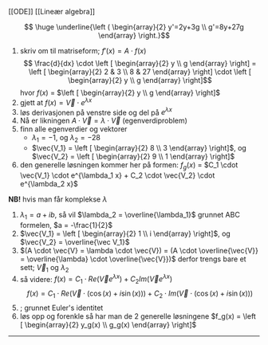 [[ODE]]
[[Lineær algebra]]

$$ \huge \underline{\left ( \begin{array}{2} y'=2y+3g \\ g'=8y+27g \end{array} \right.}$$
1) skriv om til matriseform; $f'(x)=A \cdot f(x)$ $$ \frac{d}{dx} \cdot \left [ \begin{array}{2} y \\ g \end{array} \right] =  \left [ \begin{array}{2} 2 & 3 \\ 8 & 27 \end{array} \right] \cdot \left [ \begin{array}{2} y \\ g \end{array} \right]$$ hvor $f(x)$ $=$ $\left [ \begin{array}{2} y \\ g \end{array} \right]$ 
2) gjett at $f(x)= \vec{V} \cdot e^{\lambda x}$ 
3) løs derivasjonen på venstre side og del på $e^{\lambda x}$
4) Nå er likningen $A \cdot \vec{V} = \lambda \cdot \vec{V}$ (egenverdiproblem)
5) finn alle egenverdier og vektorer
   - $\lambda_1 = -1$, og $\lambda_2 = -28$
   - $\vec{V_1} = \left [ \begin{array}{2} 8 \\ 3 \end{array} \right]$, og $\vec{V_2} = \left [ \begin{array}{2} 9 \\ 1 \end{array} \right]$ 
6) den generelle løsningen kommer her på formen: $f_g(x)$ $=$ $C_1 \cdot \vec{V_1} \cdot e^{\lambda_1 x} + C_2 \cdot \vec{V_2} \cdot e^{\lambda_2 x}$


 **NB!** hvis man får komplekse $\lambda$
 1) $\lambda_1 = a+ib$, så vil $\lambda_2 = \overline{\lambda_1}$ grunnet ABC formelen, $a = -\frac{1}{2}$ 
 2) $\vec{V_1} = \left [ \begin{array}{2} 1 \\ i \end{array} \right]$, og $\vec{V_2} = \overline{\vec V_1}$ 
 3) $(A \cdot \vec{V} = \lambda \cdot \vec{V}) = (A \cdot \overline{\vec{V}} = \overline{\lambda} \cdot \overline{\vec{V}})$ derfor trengs bare et sett; $\vec V_1$ og $\lambda_2$
 4) så videre: $f(x) = C_1 \cdot Re (\vec{V} e^{\lambda x}) + C_2 Im (\vec{V} e^{\lambda x})$ $$ f(x) = C_1 \cdot Re (\vec{V} \cdot (\cos (x) + i \sin (x))) + C_2 \cdot Im (\vec{V} \cdot (\cos (x) + i \sin (x))) $$
 5) ; grunnet Euler's identitet
 6) løs opp og forenkle så har man de 2 generelle løsningene $f_g(x) = \left [ \begin{array}{2} y_g(x) \\ g_g(x) \end{array} \right]$ 

---

	